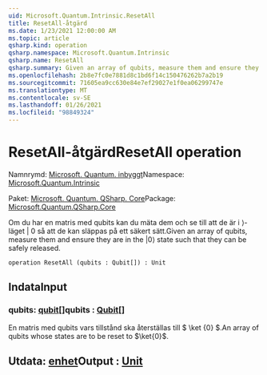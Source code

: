 ```yaml
---
uid: Microsoft.Quantum.Intrinsic.ResetAll
title: ResetAll-åtgärd
ms.date: 1/23/2021 12:00:00 AM
ms.topic: article
qsharp.kind: operation
qsharp.namespace: Microsoft.Quantum.Intrinsic
qsharp.name: ResetAll
qsharp.summary: Given an array of qubits, measure them and ensure they are in the |0⟩ state such that they can be safely released.
ms.openlocfilehash: 2b8e7fc0e7881d8c1bd6f14c150476262b7a2b19
ms.sourcegitcommit: 71605ea9cc630e84e7ef29027e1f0ea06299747e
ms.translationtype: MT
ms.contentlocale: sv-SE
ms.lasthandoff: 01/26/2021
ms.locfileid: "98849324"
---
```

# <a name="resetall-operation"></a><span data-ttu-id="6d8e9-102">ResetAll-åtgärd</span><span class="sxs-lookup"><span data-stu-id="6d8e9-102">ResetAll operation</span></span>

<span data-ttu-id="6d8e9-103">Namnrymd: [Microsoft. Quantum. inbyggt](xref:Microsoft.Quantum.Intrinsic)</span><span class="sxs-lookup"><span data-stu-id="6d8e9-103">Namespace: [Microsoft.Quantum.Intrinsic](xref:Microsoft.Quantum.Intrinsic)</span></span>

<span data-ttu-id="6d8e9-104">Paket: [Microsoft. Quantum. QSharp. Core](https://nuget.org/packages/Microsoft.Quantum.QSharp.Core)</span><span class="sxs-lookup"><span data-stu-id="6d8e9-104">Package: [Microsoft.Quantum.QSharp.Core](https://nuget.org/packages/Microsoft.Quantum.QSharp.Core)</span></span>


<span data-ttu-id="6d8e9-105">Om du har en matris med qubits kan du mäta dem och se till att de är i ⟩-läget | 0 så att de kan släppas på ett säkert sätt.</span><span class="sxs-lookup"><span data-stu-id="6d8e9-105">Given an array of qubits, measure them and ensure they are in the |0⟩ state such that they can be safely released.</span></span>

```qsharp
operation ResetAll (qubits : Qubit[]) : Unit
```


## <a name="input"></a><span data-ttu-id="6d8e9-106">Indata</span><span class="sxs-lookup"><span data-stu-id="6d8e9-106">Input</span></span>

### <a name="qubits--qubit"></a><span data-ttu-id="6d8e9-107">qubits: [qubit](xref:microsoft.quantum.lang-ref.qubit)[]</span><span class="sxs-lookup"><span data-stu-id="6d8e9-107">qubits : [Qubit](xref:microsoft.quantum.lang-ref.qubit)[]</span></span>

<span data-ttu-id="6d8e9-108">En matris med qubits vars tillstånd ska återställas till $ \ket {0} $.</span><span class="sxs-lookup"><span data-stu-id="6d8e9-108">An array of qubits whose states are to be reset to $\ket{0}$.</span></span>



## <a name="output--unit"></a><span data-ttu-id="6d8e9-109">Utdata: [enhet](xref:microsoft.quantum.lang-ref.unit)</span><span class="sxs-lookup"><span data-stu-id="6d8e9-109">Output : [Unit](xref:microsoft.quantum.lang-ref.unit)</span></span>

